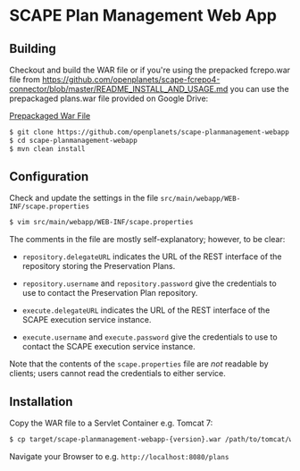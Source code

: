 SCAPE Plan Management Web App
==============================

## Building

Checkout and build the WAR file or if you're using the prepacked fcrepo.war file from 
https://github.com/openplanets/scape-fcrepo4-connector/blob/master/README_INSTALL_AND_USAGE.md
you can use the prepackaged plans.war file provided on Google Drive:

[Prepackaged War File](https://drive.google.com/file/d/0B5nd_qlYdcqyNTQtUHNiMFVJNDA/edit?usp=sharing)

```bash
$ git clone https://github.com/openplanets/scape-planmanagement-webapp.git
$ cd scape-planmanagement-webapp
$ mvn clean install
```


## Configuration

Check and update the settings in the file `src/main/webapp/WEB-INF/scape.properties`
```bash
$ vim src/main/webapp/WEB-INF/scape.properties
```

The comments in the file are mostly self-explanatory; however, to be clear:

 * `repository.delegateURL` indicates the URL of the REST interface of the repository storing the Preservation Plans.

 * `repository.username` and `repository.password` give the credentials to use to contact the Preservation Plan repository.

 * `execute.delegateURL` indicates the URL of the REST interface of the SCAPE execution service instance.

 * `execute.username` and `execute.password` give the credentials to use to contact the SCAPE execution service instance.

Note that the contents of the `scape.properties` file are _not_ readable by clients; users
cannot read the credentials to either service.

## Installation

Copy the WAR file to a Servlet Container e.g. Tomcat 7:
```bash
$ cp target/scape-planmanagement-webapp-{version}.war /path/to/tomcat/webapps/plans.war
```

Navigate your Browser to e.g. `http://localhost:8080/plans`

